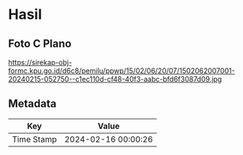 # Hasil

## Foto C Plano

https://sirekap-obj-formc.kpu.go.id/d6c8/pemilu/ppwp/15/02/06/20/07/1502062007001-20240215-052750--c1ec110d-cf48-40f3-aabc-bfd6f3087d09.jpg


## Metadata

| Key        | Value               |
| ---------- | ------------------- |
| Time Stamp | 2024-02-16 00:00:26 |



